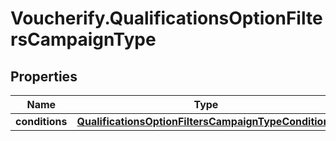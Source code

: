 # Voucherify.QualificationsOptionFiltersCampaignType

## Properties

Name | Type | Description | Notes
------------ | ------------- | ------------- | -------------
**conditions** | [**QualificationsOptionFiltersCampaignTypeConditions**](QualificationsOptionFiltersCampaignTypeConditions.md) |  | [optional] 


